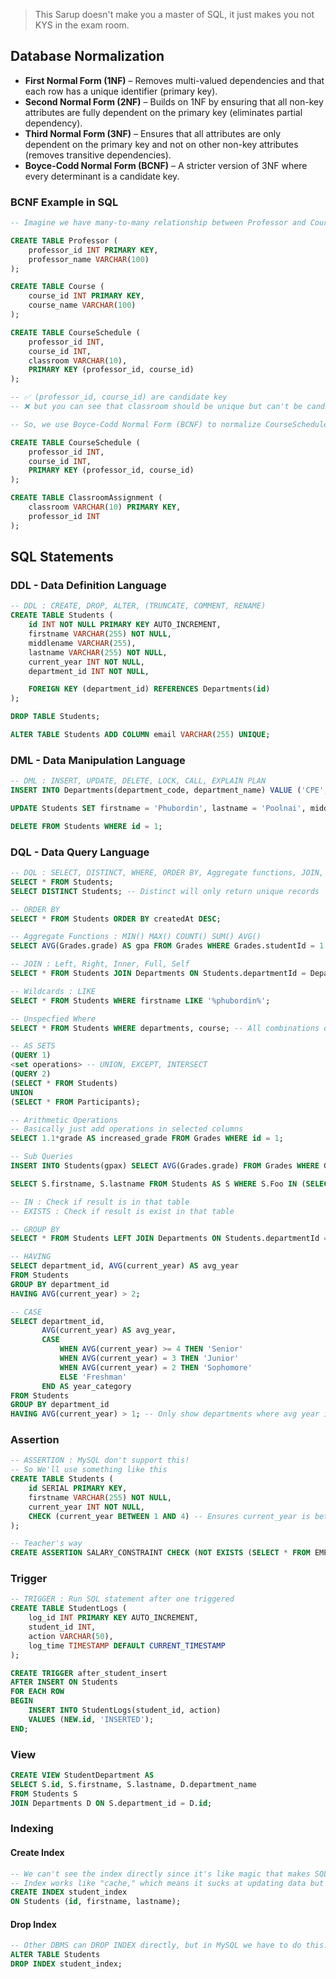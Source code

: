 > This Sarup doesn't make you a master of SQL, it just makes you not KYS in the exam room.


## Database Normalization

- **First Normal Form (1NF)** – Removes multi-valued dependencies and that each row has a unique identifier (primary key).
- **Second Normal Form (2NF)** – Builds on 1NF by ensuring that all non-key attributes are fully dependent on the primary key (eliminates partial dependency).
- **Third Normal Form (3NF)** – Ensures that all attributes are only dependent on the primary key and not on other non-key attributes (removes transitive dependencies).
- **Boyce-Codd Normal Form (BCNF)** – A stricter version of 3NF where every determinant is a candidate key.

### BCNF Example in SQL

```sql
-- Imagine we have many-to-many relationship between Professor and Course

CREATE TABLE Professor (
    professor_id INT PRIMARY KEY,
    professor_name VARCHAR(100)
);

CREATE TABLE Course (
    course_id INT PRIMARY KEY,
    course_name VARCHAR(100)
);

CREATE TABLE CourseSchedule (
    professor_id INT,
    course_id INT,
    classroom VARCHAR(10),
    PRIMARY KEY (professor_id, course_id)
);

-- ✅ (professor_id, course_id) are candidate key
-- ❌ but you can see that classroom should be unique but can't be candidate key because we want classroom to determines the professor, not course.
```

```sql
-- So, we use Boyce-Codd Normal Form (BCNF) to normalize CourseSchedule and we'll get.

CREATE TABLE CourseSchedule (
    professor_id INT,
    course_id INT,
    PRIMARY KEY (professor_id, course_id)
);

CREATE TABLE ClassroomAssignment (
    classroom VARCHAR(10) PRIMARY KEY,
    professor_id INT
);

```
## SQL Statements 
### DDL - Data Definition Language

```sql 
-- DDL : CREATE, DROP, ALTER, (TRUNCATE, COMMENT, RENAME)
CREATE TABLE Students (
    id INT NOT NULL PRIMARY KEY AUTO_INCREMENT,
    firstname VARCHAR(255) NOT NULL,
    middlename VARCHAR(255),
    lastname VARCHAR(255) NOT NULL,
    current_year INT NOT NULL,
    department_id INT NOT NULL,

    FOREIGN KEY (department_id) REFERENCES Departments(id)
);

DROP TABLE Students;

ALTER TABLE Students ADD COLUMN email VARCHAR(255) UNIQUE;
```
### DML - Data Manipulation Language

```sql 
-- DML : INSERT, UPDATE, DELETE, LOCK, CALL, EXPLAIN PLAN
INSERT INTO Departments(department_code, department_name) VALUE ('CPE', 'Computer Engineering');

UPDATE Students SET firstname = 'Phubordin', lastname = 'Poolnai', middlename = '', current_year = 2 WHERE id = 1;

DELETE FROM Students WHERE id = 1;
```
### DQL - Data Query Language

```sql 
-- DQL : SELECT, DISTINCT, WHERE, ORDER BY, Aggregate functions, JOIN, Wildcards
SELECT * FROM Students;
SELECT DISTINCT Students; -- Distinct will only return unique records

-- ORDER BY
SELECT * FROM Students ORDER BY createdAt DESC;

-- Aggregate Functions : MIN() MAX() COUNT() SUM() AVG()
SELECT AVG(Grades.grade) AS gpa FROM Grades WHERE Grades.studentId = 1 AND Grades.courseId = 1;

-- JOIN : Left, Right, Inner, Full, Self
SELECT * FROM Students JOIN Departments ON Students.departmentId = Departments.id

-- Wildcards : LIKE
SELECT * FROM Students WHERE firstname LIKE '%phubordin%';

-- Unspecfied Where
SELECT * FROM Students WHERE departments, course; -- All combinations of Department and Course

-- AS SETS
(QUERY 1)
<set operations> -- UNION, EXCEPT, INTERSECT
(QUERY 2)
(SELECT * FROM Students)
UNION
(SELECT * FROM Participants);

-- Arithmetic Operations
-- Basically just add operations in selected columns
SELECT 1.1*grade AS increased_grade FROM Grades WHERE id = 1;

-- Sub Queries
INSERT INTO Students(gpax) SELECT AVG(Grades.grade) FROM Grades WHERE Grades.studentId = 1;

SELECT S.firstname, S.lastname FROM Students AS S WHERE S.Foo IN (SELECT * FROM Bar AS B WHERE B.slave = S.id)

-- IN : Check if result is in that table
-- EXISTS : Check if result is exist in that table

-- GROUP BY
SELECT * FROM Students LEFT JOIN Departments ON Students.departmentId = Departments.id GROUP BY Departments.name

-- HAVING
SELECT department_id, AVG(current_year) AS avg_year
FROM Students
GROUP BY department_id
HAVING AVG(current_year) > 2;

-- CASE
SELECT department_id, 
       AVG(current_year) AS avg_year,
       CASE 
           WHEN AVG(current_year) >= 4 THEN 'Senior'
           WHEN AVG(current_year) = 3 THEN 'Junior'
           WHEN AVG(current_year) = 2 THEN 'Sophomore'
           ELSE 'Freshman'
       END AS year_category
FROM Students
GROUP BY department_id
HAVING AVG(current_year) > 1; -- Only show departments where avg year is greater than 1
```
### Assertion

```sql
-- ASSERTION : MySQL don't support this!
-- So We'll use something like this
CREATE TABLE Students (
    id SERIAL PRIMARY KEY,
    firstname VARCHAR(255) NOT NULL,
    current_year INT NOT NULL,
    CHECK (current_year BETWEEN 1 AND 4) -- Ensures current_year is between 1 and 4
);

-- Teacher's way
CREATE ASSERTION SALARY_CONSTRAINT CHECK (NOT EXISTS (SELECT * FROM EMPLOYEE E, EMPLOYEE M, DEPARTMENT D WHERE E.Dno = D.Dnumber AND D.Mgr_ssn = M.Ssn AND E.Salary > M.Salary));
```
### Trigger

```sql
-- TRIGGER : Run SQL statement after one triggered
CREATE TABLE StudentLogs (
    log_id INT PRIMARY KEY AUTO_INCREMENT,
    student_id INT,
    action VARCHAR(50),
    log_time TIMESTAMP DEFAULT CURRENT_TIMESTAMP
);

CREATE TRIGGER after_student_insert
AFTER INSERT ON Students
FOR EACH ROW
BEGIN
    INSERT INTO StudentLogs(student_id, action)
    VALUES (NEW.id, 'INSERTED');
END;
```
### View

```sql
CREATE VIEW StudentDepartment AS
SELECT S.id, S.firstname, S.lastname, D.department_name
FROM Students S
JOIN Departments D ON S.department_id = D.id;
```

### Indexing
#### Create Index

```sql
-- We can't see the index directly since it's like magic that makes SQL run faster.
-- Index works like "cache," which means it sucks at updating data but is good at retrieving data.
CREATE INDEX student_index
ON Students (id, firstname, lastname);
```
#### Drop Index

```sql
-- Other DBMS can DROP INDEX directly, but in MySQL we have to do this.
ALTER TABLE Students
DROP INDEX student_index;
```

